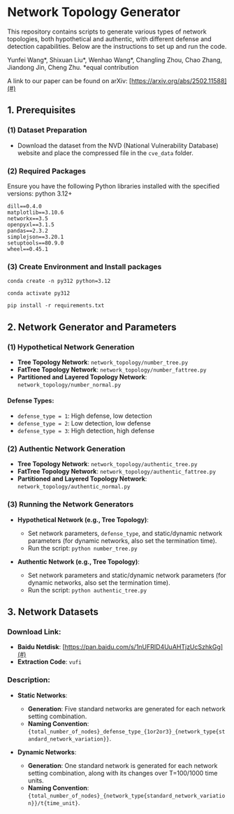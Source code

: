 # Network Topology Generator

This repository contains scripts to generate various types of network topologies, both hypothetical and authentic, with different defense and detection capabilities. Below are the instructions to set up and run the code.

Yunfei Wang*, Shixuan Liu*, Wenhao Wang*, Changling Zhou, Chao Zhang, Jiandong Jin, Cheng Zhu.
*equal contribution

A link to our paper can be found on arXiv: [https://arxiv.org/abs/2502.11588](#)

## 1. Prerequisites

### (1) Dataset Preparation
- Download the dataset from the NVD (National Vulnerability Database) website and place the compressed file in the `cve_data` folder.

### (2) Required Packages
Ensure you have the following Python libraries installed with the specified versions:
python  3.12+

```plaintext
dill==0.4.0
matplotlib==3.10.6
networkx==3.5
openpyxl==3.1.5
pandas==2.3.2
simplejson==3.20.1
setuptools==80.9.0
wheel==0.45.1
```

### (3) Create Environment and Install packages
`conda create -n py312 python=3.12`

`conda activate py312`

`pip install -r requirements.txt`

## 2. Network Generator and Parameters

### (1) Hypothetical Network Generation
- **Tree Topology Network**: `network_topology/number_tree.py`
- **FatTree Topology Network**: `network_topology/number_fattree.py`
- **Partitioned and Layered Topology Network**: `network_topology/number_normal.py`

#### Defense Types:
- `defense_type = 1`: High defense, low detection
- `defense_type = 2`: Low detection, low defense
- `defense_type = 3`: High detection, high defense

### (2) Authentic Network Generation
- **Tree Topology Network**: `network_topology/authentic_tree.py`
- **FatTree Topology Network**: `network_topology/authentic_fattree.py`
- **Partitioned and Layered Topology Network**: `network_topology/authentic_normal.py`

### (3) Running the Network Generators
- **Hypothetical Network (e.g., Tree Topology)**:
  - Set network parameters, `defense_type`, and static/dynamic network parameters (for dynamic networks, also set the termination time).
  - Run the script: `python number_tree.py`

- **Authentic Network (e.g., Tree Topology)**:
  - Set network parameters and static/dynamic network parameters (for dynamic networks, also set the termination time).
  - Run the script: `python authentic_tree.py`

## 3. Network Datasets

### Download Link:
- **Baidu Netdisk**: [https://pan.baidu.com/s/1nUFRID4UuAHTjzUcSzhkGg](#)
- **Extraction Code**: `vufi`

### Description:
- **Static Networks**:
  - **Generation**: Five standard networks are generated for each network setting combination.
  - **Naming Convention**: `{total_number_of_nodes}_defense_type_{1or2or3}_{network_type{standard_network_variation}}`.

- **Dynamic Networks**:
  - **Generation**: One standard network is generated for each network setting combination, along with its changes over T=100/1000 time units.
  - **Naming Convention**: `{total_number_of_nodes}_{network_type{standard_network_variation}}/t{time_unit}`.


